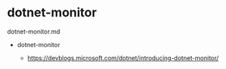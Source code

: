 # dotnet-monitor

dotnet-monitor.md

*   dotnet-monitor

    *   https://devblogs.microsoft.com/dotnet/introducing-dotnet-monitor/


